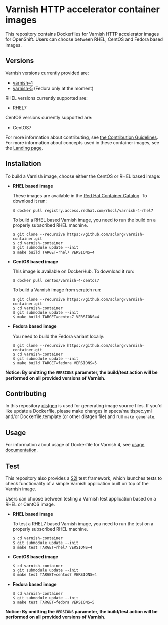Varnish HTTP accelerator container images
======================================

This repository contains Dockerfiles for Varnish HTTP accelerator images for OpenShift.
Users can choose between RHEL, CentOS and Fedora based images.


Versions
---------------
Varnish versions currently provided are:
* [varnish-4](4)
* [varnish-5](5) (Fedora only at the moment)

RHEL versions currently supported are:
* RHEL7

CentOS versions currently supported are:
* CentOS7

For more information about contributing, see
[the Contribution Guidelines](https://github.com/sclorg/welcome/blob/master/contribution.md).
For more information about concepts used in these container images, see the
[Landing page](https://github.com/sclorg/welcome).


Installation
---------------
To build a Varnish image, choose either the CentOS or RHEL based image:
*  **RHEL based image**

    These images are available in the [Red Hat Container Catalog](https://access.redhat.com/containers/#/registry.access.redhat.com/rhscl/varnish-4-rhel7).
    To download it run:

    ```
    $ docker pull registry.access.redhat.com/rhscl/varnish-4-rhel7
    ```

    To build a RHEL based Varnish image, you need to run the build on a properly
    subscribed RHEL machine.

    ```
    $ git clone --recursive https://github.com/sclorg/varnish-container.git
    $ cd varnish-container
    $ git submodule update --init
    $ make build TARGET=rhel7 VERSIONS=4
    ```

*  **CentOS based image**

    This image is available on DockerHub. To download it run:

    ```
    $ docker pull centos/varnish-4-centos7
    ```

    To build a Varnish image from scratch run:

    ```
    $ git clone --recursive https://github.com/sclorg/varnish-container.git
    $ cd varnish-container
    $ git submodule update --init
    $ make build TARGET=centos7 VERSIONS=4
    ```

*  **Fedora based image**

    You need to build the Fedora variant locally:

    ```
    $ git clone --recursive https://github.com/sclorg/varnish-container.git
    $ cd varnish-container
    $ git submodule update --init
    $ make build TARGET=fedora VERSIONS=5
    ```

**Notice: By omitting the `VERSIONS` parameter, the build/test action will be performed
on all provided versions of Varnish.**



Contributing
--------------------------------

In this repository [distgen](https://github.com/devexp-db/distgen/) is used for generating image source files. If you'd like update a Dockerfile, please make changes in specs/multispec.yml and/or Dockerfile.template (or other distgen file) and run `make generate`.


Usage
---------------------------------

For information about usage of Dockerfile for Varnish 4,
see [usage documentation](4).

Test
---------------------
This repository also provides a [S2I](https://github.com/openshift/source-to-image) test framework,
which launches tests to check functionality of a simple Varnish application built on top of the Varnish image.

Users can choose between testing a Varnish test application based on a RHEL or CentOS image.

*  **RHEL based image**

    To test a RHEL7 based Varnish image, you need to run the test on a properly
    subscribed RHEL machine.

    ```
    $ cd varnish-container
    $ git submodule update --init
    $ make test TARGET=rhel7 VERSIONS=4
    ```

*  **CentOS based image**

    ```
    $ cd varnish-container
    $ git submodule update --init
    $ make test TARGET=centos7 VERSIONS=4
    ```

*  **Fedora based image**

    ```
    $ cd varnish-container
    $ git submodule update --init
    $ make test TARGET=fedora VERSIONS=5
    ```

**Notice: By omitting the `VERSIONS` parameter, the build/test action will be performed
on all provided versions of Varnish.**
